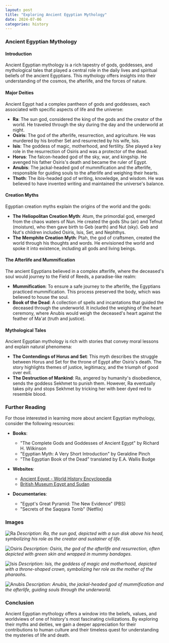 ```yaml
---
layout: post
title: "Exploring Ancient Egyptian Mythology"
date: 2024-07-06
categories: history
---
```


### Ancient Egyptian Mythology

#### Introduction
Ancient Egyptian mythology is a rich tapestry of gods, goddesses, and mythological tales that played a central role in the daily lives and spiritual beliefs of the ancient Egyptians. This mythology offers insights into their understanding of the cosmos, the afterlife, and the forces of nature.

#### Major Deities
Ancient Egypt had a complex pantheon of gods and goddesses, each associated with specific aspects of life and the universe:

- **Ra**: The sun god, considered the king of the gods and the creator of the world. He traveled through the sky during the day and the underworld at night.
- **Osiris**: The god of the afterlife, resurrection, and agriculture. He was murdered by his brother Set and resurrected by his wife, Isis.
- **Isis**: The goddess of magic, motherhood, and fertility. She played a key role in the resurrection of Osiris and was a protector of the dead.
- **Horus**: The falcon-headed god of the sky, war, and kingship. He avenged his father Osiris's death and became the ruler of Egypt.
- **Anubis**: The jackal-headed god of mummification and the afterlife, responsible for guiding souls to the afterlife and weighing their hearts.
- **Thoth**: The ibis-headed god of writing, knowledge, and wisdom. He was believed to have invented writing and maintained the universe's balance.

#### Creation Myths
Egyptian creation myths explain the origins of the world and the gods:

- **The Heliopolitan Creation Myth**: Atum, the primordial god, emerged from the chaos waters of Nun. He created the gods Shu (air) and Tefnut (moisture), who then gave birth to Geb (earth) and Nut (sky). Geb and Nut's children included Osiris, Isis, Set, and Nephthys.
- **The Memphite Creation Myth**: Ptah, the god of craftsmen, created the world through his thoughts and words. He envisioned the world and spoke it into existence, including all gods and living beings.

#### The Afterlife and Mummification
The ancient Egyptians believed in a complex afterlife, where the deceased's soul would journey to the Field of Reeds, a paradise-like realm:

- **Mummification**: To ensure a safe journey to the afterlife, the Egyptians practiced mummification. This process preserved the body, which was believed to house the soul.
- **Book of the Dead**: A collection of spells and incantations that guided the deceased through the underworld. It included the weighing of the heart ceremony, where Anubis would weigh the deceased's heart against the feather of Ma'at (truth and justice).

#### Mythological Tales
Ancient Egyptian mythology is rich with stories that convey moral lessons and explain natural phenomena:

- **The Contendings of Horus and Set**: This myth describes the struggle between Horus and Set for the throne of Egypt after Osiris's death. The story highlights themes of justice, legitimacy, and the triumph of good over evil.
- **The Destruction of Mankind**: Ra, angered by humanity's disobedience, sends the goddess Sekhmet to punish them. However, Ra eventually takes pity and stops Sekhmet by tricking her with beer dyed red to resemble blood.

### Further Reading
For those interested in learning more about ancient Egyptian mythology, consider the following resources:

- **Books**:
  - "The Complete Gods and Goddesses of Ancient Egypt" by Richard H. Wilkinson
  - "Egyptian Myth: A Very Short Introduction" by Geraldine Pinch
  - "The Egyptian Book of the Dead" translated by E.A. Wallis Budge

- **Websites**:
  - [Ancient Egypt - World History Encyclopedia](https://www.worldhistory.org/egypt/)
  - [British Museum Egypt and Sudan](https://www.britishmuseum.org/collection/egypt-and-sudan)

- **Documentaries**:
  - "Egypt's Great Pyramid: The New Evidence" (PBS)
  - "Secrets of the Saqqara Tomb" (Netflix)

### Images
![Ra](/assets/images/ra.webp)
*Description: Ra, the sun god, depicted with a sun disk above his head, symbolizing his role as the creator and sustainer of life.*

![Osiris](/assets/images/osiris.webp)
*Description: Osiris, the god of the afterlife and resurrection, often depicted with green skin and wrapped in mummy bandages.*

![Isis](/assets/images/isis.webp)
*Description: Isis, the goddess of magic and motherhood, depicted with a throne-shaped crown, symbolizing her role as the mother of the pharaohs.*

![Anubis](/assets/images/anubis.webp)
*Description: Anubis, the jackal-headed god of mummification and the afterlife, guiding souls through the underworld.*

### Conclusion
Ancient Egyptian mythology offers a window into the beliefs, values, and worldviews of one of history's most fascinating civilizations. By exploring their myths and deities, we gain a deeper appreciation for their contributions to human culture and their timeless quest for understanding the mysteries of life and death.
